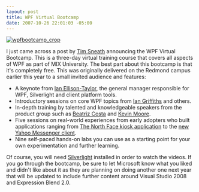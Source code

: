 ```yaml
---
layout: post
title: WPF Virtual Bootcamp
date: 2007-10-26 22:01:03 -05:00
---
```


[![wpfbootcamp_crop](http://blogs.msdn.com/blogfiles/tims/WindowsLiveWriter/AttendtheWPFVirtualBootcamp_10748/wpfbootcamp_crop_3.png)](http://www.visitmix.com/university/wpf/wpfbootcamp.htm)

I just came across a post by [Tim Sneath](http://blogs.msdn.com/tims/archive/2007/10/26/attend-the-wpf-virtual-bootcamp-no-need-to-register.aspx) announcing the WPF Virtual Bootcamp. This is a three-day virtual training course that covers all aspects of WPF as part of MIX University. The best part about this bootcamp is that it's completely free. This was originally delivered on the Redmond campus earlier this year to a small invited audience and features:

*   A keynote from [Ian Ellison-Taylor](http://channel9.msdn.com/Showpost.aspx?postid=284474), the general manager responsible for WPF, Silverlight and client platform tools.
*   Introductory sessions on core WPF topics from [Ian Griffiths](http://www.interact-sw.co.uk/iangblog/) and others.
*   In-depth training by talented and knowledgeable speakers from the product group such as [Beatriz Costa](http://www.beacosta.com/blog/) and [Kevin Moore](http://work.j832.com/).
*   Five sessions on real-world experiences from early adopters who built applications ranging from [The North Face kiosk application](http://channel9.msdn.com/Showpost.aspx?postid=116327) to the [new Yahoo Messenger client](http://messenger.yahoo.com/windowsvista.php). 
*   Nine self-paced hands-on labs you can use as a starting point for your own experimentation and further learning. 

Of course, you will need [Silverlight](http://www.microsoft.com/silverlight/#4_0) installed in order to watch the videos. If you go through the bootcamp, be sure to let Microsoft know what you liked and didn't like about it as they are planning on doing another one next year that will be updated to include further content around Visual Studio 2008 and Expression Blend 2.0.

